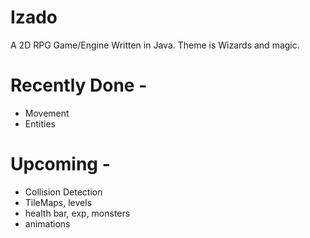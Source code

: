 # Izado
A 2D RPG Game/Engine Written in Java. Theme is Wizards and magic.


# Recently Done - 

* Movement
* Entities

# Upcoming -

* Collision Detection
* TileMaps, levels
* health bar, exp, monsters
* animations
